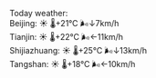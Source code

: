 Today weather:  
Beijing: ☀️   🌡️+21°C 🌬️↓7km/h  
Tianjin: ☀️   🌡️+22°C 🌬️←11km/h  
Shijiazhuang: ☀️   🌡️+25°C 🌬️↓13km/h  
Tangshan: ☀️   🌡️+18°C 🌬️←10km/h  
